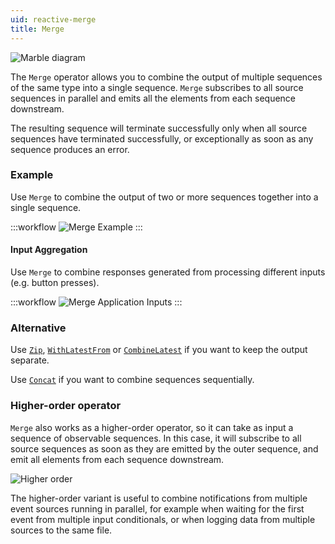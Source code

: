 ```yaml
---
uid: reactive-merge
title: Merge
---
```


![Marble diagram](~/images/reactive-merge.svg)

The `Merge` operator allows you to combine the output of multiple sequences of the same type into a single sequence. `Merge` subscribes to all source sequences in parallel and emits all the elements from each sequence downstream.

The resulting sequence will terminate successfully only when all source sequences have terminated successfully, or exceptionally as soon as any sequence produces an error.

### Example

Use `Merge` to combine the output of two or more sequences together into a single sequence.

:::workflow
![Merge Example](../workflows/reactive-merge-example.bonsai)
:::

#### Input Aggregation

Use `Merge` to combine responses generated from processing different inputs (e.g. button presses).

:::workflow
![Merge Application Inputs](../workflows/reactive-merge-application-inputs.bonsai)
:::

### Alternative

Use [`Zip`](xref:Bonsai.Reactive.Zip), [`WithLatestFrom`](xref:Bonsai.Reactive.WithLatestFrom) or [`CombineLatest`](xref:Bonsai.Reactive.CombineLatest) if you want to keep the output separate.

Use [`Concat`](xref:Bonsai.Reactive.Concat) if you want to combine sequences sequentially.

### Higher-order operator

`Merge` also works as a higher-order operator, so it can take as input a sequence of observable sequences. In this case, it will subscribe to all source sequences as soon as they are emitted by the outer sequence, and emit all elements from each sequence downstream.

![Higher order](~/images/reactive-mergewindow.svg)

The higher-order variant is useful to combine notifications from multiple event sources running in parallel, for example when waiting for the first event from multiple input conditionals, or when logging data from multiple sources to the same file.